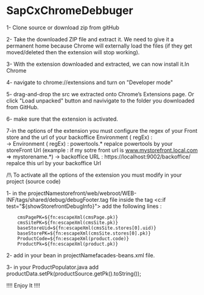 # SapCxChromeDebbuger


1- Clone source or download zip from gitHub

2- Take the downloaded ZIP file and extract it. We need to give it a permanent home because Chrome will externally load the files (if they get moved/deleted then the extension will stop working).

3- With the extension downloaded and extracted, we can now install it.In Chrome

4- navigate to chrome://extensions and turn on "Developer mode"

5- drag-and-drop the src we extracted onto Chrome’s Extensions page. Or click "Load unpacked" button and navivigate to the folder you downloaded from GitHub.

6- make sure that the extension is activated.

7-in the options of the extension you must configure the regex of your Front store and the url of your backoffice
    Environment ( regEx) :  
        ->  Environment ( regEx) : powertools\.*
                repalce powertools by your storeFront Url  (example : if my sotre front url is www.mystorefront.local.com   =>  mystorename\.*)
        ->  backoffice URL : https://localhost:9002/backoffice/
                        repalce this url by your backoffice Url
                        





/!\ To activate all the options of the extension you must modify in your project (source code)


1- in the projectNamestorefront/web/webroot/WEB-INF/tags/shared/debug/debugFooter.tag  file 
   inside the tag <c:if test="${showStorefrontDebugInfo}"> 
      add the following lines  :
      
        cmsPagePK=${fn:escapeXml(cmsPage.pk)}
        cmsSitePK=${fn:escapeXml(cmsSite.pk)}
        baseStoreUid=${fn:escapeXml(cmsSite.stores[0].uid)}
        baseStorePK=${fn:escapeXml(cmsSite.stores[0].pk)}
        ProductCode=${fn:escapeXml(product.code)}
        ProductPk=${fn:escapeXml(product.pk)}


2- add <property name="pk" type="java.lang.String"/> in your bean <bean class="de.hybris.platform.commercefacades.product.data.ProductData">
   in projectNamefacades-beans.xml file.


3- in your ProductPopulator.java
   add  productData.setPk(productSource.getPk().toString());



!!!! Enjoy It !!!!

